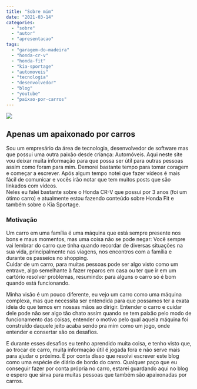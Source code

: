 ```yaml
---
title: "Sobre mim"
date: "2021-03-14"
categories:
  - "sobre"
  - "autor"
  - "apresentacao"
tags:
  - "garagem-do-madeira"
  - "honda-cr-v"
  - "honda-fit"
  - "kia-sportage"
  - "automoveis"
  - "tecnologia"
  - "desenvolvedor"
  - "blog"
  - "youtube"
  - "paixao-por-carros"
---
```


![](https://garagemdomadeira.com/wp-content/uploads/2024/02/1000084608-01.png?w=1024)

## Apenas um apaixonado por carros

Sou um empresário da área de tecnologia, desenvolvedor de software mas que possui uma outra paixão desde criança: Automóveis. Aqui neste site vou deixar muita informação para que possa ser útil para outras pessoas assim como foram para mim. Demorei bastante tempo para tomar coragem e começar a escrever. Após algum tempo notei que fazer vídeos é mais fácil de comunicar e vocês irão notar que tem muitos posts que são linkados com vídeos.  
Neles eu falei bastante sobre o Honda CR-V que possuí por 3 anos (foi um ótimo carro) e atualmente estou fazendo conteúdo sobre Honda Fit e também sobre o Kia Sportage.

### Motivação

Um carro em uma família é uma máquina que está sempre presente nos bons e maus momentos, mas uma coisa não se pode negar: Você sempre vai lembrar do carro que tinha quando recordar de diversas situações na sua vida, principalmente nas viagens, nos encontros com a família e durante os passeios no shopping.  
Cuidar de um carro, para muitas pessoas pode ser algo visto como um entrave, algo semelhante à fazer reparos em casa ou ter que ir em um cartório resolver problemas, resumindo: para alguns o carro só é bom quando está funcionando.

Minha visão é um pouco diferente, eu vejo um carro como uma máquina complexa, mas que necessita ser entendida para que possamos ter a exata ideia do que temos em nossas mãos ao dirigir. Entender o carro e cuidar dele pode não ser algo tão chato assim quando se tem paixão pelo modo de funcionamento das coisas, entender o motivo pelo qual aquela máquina foi construído daquele jeito acaba sendo pra mim como um jogo, onde entender e consertar são os desafios.

E durante esses desafios eu tenho aprendido muita coisa, e tenho visto que, ao trocar de carro, muita informação útil é jogada fora e não serve mais para ajudar o próximo. É por conta disso que resolvi escrever este blog como uma espécie de diário de bordo do carro. Qualquer paço que eu conseguir fazer por conta própria no carro, estarei guardando aqui no blog e espero que sirva para muitas pessoas que também são apaixonadas por carros.

